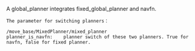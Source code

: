 A global_planner integrates fixed_global_planner and navfn.

	The parameter for switching planners：

	/move_base/MixedPlanner/mixed_planner
	planner_is_navfn:	 planner switch of these two planners. True for navfn, false for fixed planner.



